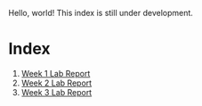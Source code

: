 Hello, world!
This index is still under development.

# Index
1. [Week 1 Lab Report](https://mlb004.github.io/cse15l-lab-reports/week-1-lab-report)
2. [Week 2 Lab Report](https://mlb004.github.io/cse15l-lab-reports/week-2-lab-report.html)
3. [Week 3 Lab Report](https://mlb004.github.io/cse15l-lab-reports/week-3-lab-report.html)
